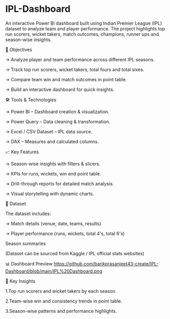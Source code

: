# IPL-Dashboard
An interactive Power BI dashboard built using Indian Premier League (IPL) dataset to analyze team and player performance. The project highlights top run scorers, wicket takers, match outcomes, champions, runner ups and season-wise insights.

🎯 Objectives

-> Analyze player and team performance across different IPL seasons.

-> Track top run scorers, wicket takers, total fours and total sixes.

-> Compare team win and match outcomes in point table.

-> Build an interactive dashboard for quick insights.


🛠️ Tools & Technologies

-> Power BI – Dashboard creation & visualization.

-> Power Query – Data cleaning & transformation.

-> Excel / CSV Dataset – IPL data source.

-> DAX – Measures and calculated columns.


📈 Key Features

-> Season-wise insights with filters & slicers.

-> KPIs for runs, wickets, win  and point table.

-> Drill-through reports for detailed match analysis.

-> Visual storytelling with dynamic charts.


📂 Dataset

The dataset includes:

-> Match details (venue, date, teams, results)

-> Player performance (runs, wickets, total 4's, total 6's)


Season summaries

(Dataset can be sourced from Kaggle / IPL official stats websites)


📊 Dashboard Preview
https://github.com/barikprasanjeet43-create/IPL-Dashboard/blob/main/IPL%20Dashboard.png


📌 Key Insights

1.Top run scorers and wicket takers by each season.

2.Team-wise win  and consistency trends in point table.

3.Season-wise patterns and performance highlights.
